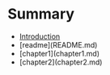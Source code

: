 # Summary

* [Introduction](README.md)
* \[readme\]\(README.md\)
* \[chapter1\]\(chapter1.md\)
* \[chapter2\]\(chapter2.md\)

